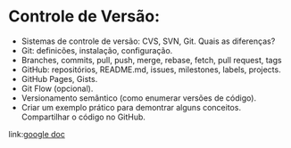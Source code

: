 # Controle de Versão:

- Sistemas de controle de versão: CVS, SVN, Git. Quais as diferenças?
- Git: definicões, instalação, configuração.
- Branches, commits, pull, push, merge, rebase, fetch, pull request, tags
- GitHub: repositórios, README.md, issues, milestones, labels, projects.
- GitHub Pages, Gists.
- Git Flow (opcional).
- Versionamento semântico (como enumerar versões de código).
- Criar um exemplo prático para demontrar alguns conceitos. Compartilhar o código no GitHub.

link:[google doc](https://docs.google.com/presentation/d/1ytXk6THT4ictsJDT3V6-lkVwpi28g_obTWlnhPQMzCE/edit?usp=sharing)

